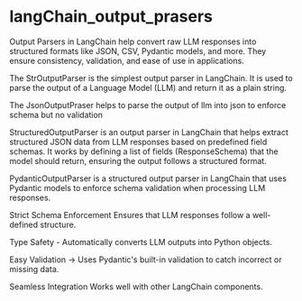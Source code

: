 ﻿# langChain_output_prasers

 Output Parsers in LangChain help convert raw LLM responses into structured formats like
JSON, CSV, Pydantic models, and more. They ensure consistency, validation, and ease of use in
applications.


The StrOutputParser is the simplest output parser in LangChain. It is used to parse the output
of a Language Model (LLM) and return it as a plain string.


The JsonOutputPraser helps to parse the output of llm into json to enforce schema but no validation


StructuredOutputParser is an output parser in LangChain that helps extract structured JSON
data from LLM responses based on predefined field schemas.
It works by defining a list of fields (ResponseSchema) that the model should return, ensuring
the output follows a structured format.


PydanticOutputParser is a structured output parser in LangChain that uses Pydantic models to enforce schema validation when processing LLM responses.

Strict Schema Enforcement Ensures that LLM responses follow a well-defined structure.

Type Safety - Automatically converts LLM outputs into Python objects.

Easy Validation → Uses Pydantic's built-in validation to catch incorrect or missing data.

Seamless Integration Works well with other LangChain components.

